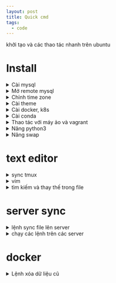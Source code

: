```yaml
---
layout: post
title: Quick cmd
tags:
  - code
---
```


khởi tạo và các thao tác nhanh trên ubuntu

# Install 

<details markdown="1">
<summary>Cài mysql</summary>

cài mysql server, workbench (nếu k cần server thì cài mỗi workbench)

```
sudo apt install mysql-workbench
sudo apt install mysql-server
sudo systemctl start mysql.service
sudo mysql_secure_installation
sudo mysql 
```

thiết lập các tài khoản

```
# vao bang su
sudo mysql

# get user
SELECT user,authentication_string,plugin,host FROM mysql.user;

# get policy
SHOW VARIABLES LIKE 'validate_password%';

# chinh policy
SET GLOBAL validate_password.length = 4;
SET GLOBAL validate_password.number_count = 0;
SET GLOBAL validate_password.mixed_case_count = 0;
SET GLOBAL validate_password.special_char_count = 0;
SET GLOBAL validate_password.policy = LOW; 
SET GLOBAL validate_password.check_user_name  = OFF ;


# chinh pass 
ALTER USER 'root'@'localhost' IDENTIFIED WITH mysql_native_password BY 'root';
CREATE USER 'long'@'localhost' IDENTIFIED WITH mysql_native_password BY 'long';


# chinh rule
GRANT CREATE, ALTER, DROP, INSERT, UPDATE, DELETE, SELECT, REFERENCES, RELOAD on *.* TO 'long'@'localhost' WITH GRANT OPTION;

# dang nhap 
mysql -u long -p
```

</details>

<details markdown="1">
<summary>Mở remote mysql</summary>

```
sudo nano /etc/mysql/mysql.conf.d/mysqld.cnf 
bind-address            = 0.0.0.0
sudo service mysql restart
```

</details>


<details markdown="1">
<summary>Chỉnh time zone</summary>

```
sudo timedatectl set-timezone Asia/Ho_Chi_Minh
# check 
timedatectl
or 
date
# sync time 
sudo apt install ntp
timedatectl set-ntp on
systemctl restart ntp
```

</details>


<details markdown="1">
<summary>Cài theme </summary> 


```
sudo apt install gnome-tweak-tool
sudo apt install git
sudo add-apt-repository ppa:snwh/ppa
sudo apt update
sudo apt-get install paper-icon-theme:
sudo apt-get update
sudo apt-get upgrade
sudo apt-get install ubuntu-software
sudo snap install telegram-desktop;
sudo apt-get install ibus-unikey
ibus restart
sudo apt install tmux

sudo apt-get autoremove
sudo apt --fix-broken install
sudo apt-get install openjdk-8-jdk
sudo apt install maven



sudo apt install oathtool
sudo apt install expect
```

</details>

<details markdown="1">
<summary>Cài docker, k8s </summary> 

```
sudo apt-get install     ca-certificates     curl     gnupg     lsb-release
sudo mkdir -p /etc/apt/keyrings
curl -fsSL https://download.docker.com/linux/ubuntu/gpg | sudo gpg --dearmor -o /etc/apt/keyrings/docker.gpg
echo   "deb [arch=$(dpkg --print-architecture) signed-by=/etc/apt/keyrings/docker.gpg] https://download.docker.com/linux/ubuntu \
$(lsb_release -cs) stable" | sudo tee /etc/apt/sources.list.d/docker.list > /dev/null
sudo apt-get update
sudo apt-get install docker-ce docker-ce-cli containerd.io docker-compose-plugin
sudo docker run hello-world

sudo groupadd docker
sudo usermod -aG docker long
newgrp docker
docker run hello-world
docker ps

sudo apt-get install curl
sudo apt-get install apt-transport-https
sudo apt install virtualbox virtualbox-ext-pack
wget https://storage.googleapis.com/minikube/releases/latest/minikube-linux-amd64
sudo cp minikube-linux-amd64 /usr/local/bin/minikube
sudo chmod 755 /usr/local/bin/minikube
minikube version

curl -LO https://storage.googleapis.com/kubernetes-release/release/`curl -s https://storage.googleapis.com/kubernetes-release/release/stable.txt`/bin/linux/amd64/kubectl
chmod +x ./kubectl
sudo mv ./kubectl /usr/local/bin/kubectl
minikube start

```

</details>


<details markdown="1">
<summary>Cài conda</summary> 

```
wget -P /tmp https://repo.anaconda.com/archive/Anaconda3-2020.02-Linux-x86_64.sh
sha256sum /tmp/Anaconda3-2020.02-Linux-x86_64.sh
bash /tmp/Anaconda3-2020.02-Linux-x86_64.sh
source ~/.bashrc 
conda config --set auto_activate_base false 
conda deactivate
conda env list
```

</details>


<details markdown="1">
<summary>Thao tác với máy ảo và vagrant</summary>

cài đặt virtualbox để sử dụng máy ảo

```
sudo apt install virtualbox virtualbox-ext-pack
```

cài vagrant để  khởi tạo máy ảo tự động từ file

```
sudo apt-get install vagrant
vagrant version
vagrant up
vagrant destroy
```

tạo máy ảo với địa chỉ cố định, add user và cập quyền ssh từ host: tạo file tên là Vagrantfile. 

```
VAGRANT_COMMAND = ARGV[0]

Vagrant.configure("2") do |config|

    if VAGRANT_COMMAND == "ssh"
      config.ssh.username = 'vagrant'
    end
    config.vm.box = "ubuntu/bionic64" # Chọn box bạn muốn sử dụng

    # Khởi tạo máy ảo thứ nhất
    config.vm.define "machine1" do |machine1|
    machine1.vm.network "private_network", ip: "192.168.56.2"
    machine1.vm.provider "virtualbox" do |vb|
          vb.memory = "2048" # 2GB RAM
          vb.cpus = 1       # 1 core CPU
        end

    machine1.vm.provision "shell", inline: <<-SHELL
          adduser airflow
          sudo su - airflow -c $'\
          whoami && \
          mkdir .ssh && \
          echo "ssh-rsa xxxx" > .ssh/authorized_keys && \
          chmod 700 .ssh && \
          chmod 600 .ssh/authorized_keys && \
          file_path=".ssh/authorized_keys" && \
          echo "cat file $file_path after make change" && \
          cat $file_path '
        SHELL
    end
end
```

</details>

<details markdown="1">
<summary>Nâng python3</summary>

```
sudo apt-get install python3.8 python3.8-dev python3.8-venv -y
# set priority
sudo update-alternatives --install /usr/bin/python3 python3 /usr/bin/python3.6 1
sudo update-alternatives --install /usr/bin/python3 python3 /usr/bin/python3.8 2
# check
sudo update-alternatives --config python3
sudo apt-get install python3-pip -y
# nâng pip
python3 -m pip install --upgrade pip
```

</details>

<details markdown="1">
<summary>Nâng swap</summary>

```
sudo fallocate -l 1G /swapfile
sudo chmod 600 /swapfile
sudo mkswap /swapfile
sudo swapon /swapfile
```

</details>

# text editor

<details markdown="1">
<summary>sync tmux</summary>

```
#!/bin/bash

task="task-name"

# Khởi tạo một phiên làm việc mới trong tmux
tmux new-session -d -s $task

# Tạo cửa sổ (tab) 1 và SSH vào server 1
tmux send-keys -t $task:0.0 "ssh machine1" C-m

# Tạo cửa sổ (tab) 2 và SSH vào server 2
tmux split-window -h -t $task:0.0 "ssh machine2"

# Kích hoạt chế độ sync
tmux setw synchronize-panes on

# ctrb b :setw synchronize-panes off

# Kích hoạt chế độ xem (layout even-horizontal) cho các pane
# tmux select-layout even-horizontal

# Attach vào phiên làm việc
tmux attach-session -t $task
```

</details>

<details markdown="1">
<summary>vim</summary>

</details>

<details markdown="1">
<summary>tìm kiếm và thay thế trong file</summary>

```
ssh -p 2395 longpt@192.168.1.1 "sed -i  's/xau_can_thay_the/xau_thay_the/g' /data/file_thay_the"
```
</details>


# server sync

<details markdown="1">
<summary>lệnh sync file lên server</summary>

- chú ý tất cả các file trong conf/ -> conf

```
rsync -avPz -e "ssh -p 2395" ./conf/ longpt@192.168.1.1:/home/longpt/conf
```

</details>


<details markdown="1">
<summary>chạy các lệnh trên các server</summary>

```
for node in 10.5.0.157 10.5.0.184; do
	echo $node
	ssh -p 2395 trino@$node "/opt/trino/trino-server/bin/launcher restart"
  ssh -p 2395 longpt@$node "echo $'172.1.1.1 	host1'| sudo tee -a  /etc/hosts"
	echo "done"
done

```

</details>


# docker 

<details markdown="1">
<summary>Lệnh xóa dữ liệu cũ</summary>

```
sudo su 
cd /var/lib/docker
du -h | sort -h
rm  -r overlay2/
rm  -r volumes/

docker system prune -a --volumes
```

</details>







